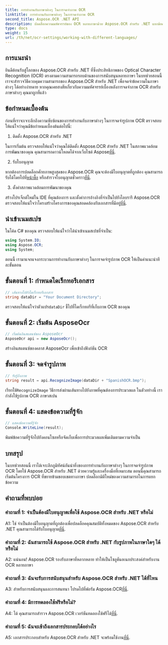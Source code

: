 ```yaml
---
title: การทำงานกับภาษาต่างๆ ในการจดจำภาพ OCR
linktitle: การทำงานกับภาษาต่างๆ ในการจดจำภาพ OCR
second_title: Aspose.OCR .NET API
description: ปลดล็อกความมหัศจรรย์ของ OCR หลายภาษาด้วย Aspose.OCR สำหรับ .NET แยกข้อความในภาษาต่างๆ ได้อย่างง่ายดาย
type: docs
weight: 15
url: /th/net/ocr-settings/working-with-different-languages/
---
```

## การแนะนำ

ยินดีต้อนรับสู่โลกของ Aspose.OCR สำหรับ .NET ที่ซึ่งประสิทธิภาพของ Optical Character Recognition (OCR) ตรงตามความสามารถรอบด้านของการสนับสนุนหลายภาษา ในบทช่วยสอนนี้ เราจะสำรวจวิธีควบคุมความสามารถของ Aspose.OCR สำหรับ .NET เพื่อจดจำข้อความในภาษาต่างๆ ได้อย่างง่ายดาย หากคุณเคยสงสัยเกี่ยวกับความมหัศจรรย์เบื้องหลังการจดจำภาพ OCR สำหรับภาษาต่างๆ คุณมาถูกที่แล้ว

## ข้อกำหนดเบื้องต้น

ก่อนที่เราจะเจาะลึกถึงความซับซ้อนของการทำงานกับภาษาต่างๆ ในการจดจำรูปภาพ OCR ตรวจสอบให้แน่ใจว่าคุณมีข้อกำหนดเบื้องต้นต่อไปนี้:

1. ติดตั้ง Aspose.OCR สำหรับ .NET

 ในการเริ่มต้น ตรวจสอบให้แน่ใจว่าคุณได้ติดตั้ง Aspose.OCR สำหรับ .NET ในสภาพแวดล้อมการพัฒนาของคุณ คุณสามารถดาวน์โหลดได้จากเว็บไซต์ Aspose[ที่นี่](https://releases.aspose.com/ocr/net/).

2. รับใบอนุญาต

 หากต้องการปลดล็อกศักยภาพสูงสุดของ Aspose.OCR คุณจะต้องมีใบอนุญาตที่ถูกต้อง คุณสามารถรับได้โดยไปที่[หน้าซื้อ](https://purchase.aspose.com/buy) หรือสำรวจใบอนุญาตชั่วคราว[ที่นี่](https://purchase.aspose.com/temporary-license/).

3. ตั้งค่าสภาพแวดล้อมการพัฒนาของคุณ

สร้างโปรเจ็กต์ใหม่ใน IDE ที่คุณต้องการ และตั้งค่าการอ้างอิงที่จำเป็นไปยังไลบรารี Aspose.OCR ตรวจสอบให้แน่ใจว่าโครงสร้างโครงการของคุณสอดคล้องกับเอกสารที่มีอยู่[ที่นี่](https://reference.aspose.com/ocr/net/).

## นำเข้าเนมสเปซ

ในโค้ด C# ของคุณ ตรวจสอบให้แน่ใจว่าได้นำเข้าเนมสเปซที่จำเป็น:

```csharp
using System.IO;
using Aspose.OCR;
using System;
```

ตอนนี้ เรามาแจกแจงกระบวนการทำงานกับภาษาต่างๆ ในการจดจำรูปภาพ OCR ให้เป็นคำแนะนำทีละขั้นตอน

## ขั้นตอนที่ 1: กำหนดไดเร็กทอรีเอกสาร

```csharp
// เส้นทางไปยังไดเร็กทอรีเอกสาร
string dataDir = "Your Document Directory";
```

 ตรวจสอบให้แน่ใจว่าตัวแปร`dataDir` ชี้ไปที่ไดเร็กทอรีที่เก็บภาพ OCR ของคุณ

## ขั้นตอนที่ 2: เริ่มต้น AsposeOcr

```csharp
// เริ่มต้นอินสแตนซ์ของ AsposeOcr
AsposeOcr api = new AsposeOcr();
```

สร้างอินสแตนซ์ของคลาส AsposeOcr เพื่อเข้าถึงฟังก์ชัน OCR

## ขั้นตอนที่ 3: จดจำรูปภาพ

```csharp
// รับรู้ถึงภาพ
string result = api.RecognizeImage(dataDir + "SpanishOCR.bmp");
```

 เรียกใช้`RecognizeImage` วิธีการส่งผ่านเส้นทางไปยังภาพที่คุณต้องการประมวลผล ในตัวอย่างนี้ เรากำลังใช้รูปภาพ OCR ภาษาสเปน

## ขั้นตอนที่ 4: แสดงข้อความที่รู้จัก

```csharp
// แสดงข้อความที่รู้จัก
Console.WriteLine(result);
```

พิมพ์ข้อความที่รู้จักไปยังคอนโซลหรือจัดเก็บเพื่อการประมวลผลเพิ่มเติมตามความจำเป็น

## บทสรุป

ในบทช่วยสอนนี้ เราได้เจาะลึกภูมิทัศน์อันน่าทึ่งของการทำงานกับภาษาต่างๆ ในการจดจำรูปภาพ OCR โดยใช้ Aspose.OCR สำหรับ .NET ด้วยความรู้และเครื่องมือที่เหมาะสม ตอนนี้คุณสามารถเริ่มต้นโครงการ OCR ที่ขยายข้ามขอบเขตทางภาษา ปลดล็อกมิติใหม่ของความสามารถในการแยกข้อความ

## คำถามที่พบบ่อย

### คำถามที่ 1: จำเป็นต้องมีใบอนุญาตเพื่อใช้ Aspose.OCR สำหรับ .NET หรือไม่

 A1: ใช่ จำเป็นต้องมีใบอนุญาตที่ถูกต้องเพื่อปลดล็อคคุณสมบัติทั้งหมดของ Aspose.OCR สำหรับ .NET คุณสามารถได้รับใบอนุญาต[ที่นี่](https://purchase.aspose.com/buy).

### คำถามที่ 2: ฉันสามารถใช้ Aspose.OCR สำหรับ .NET กับรูปภาพในภาษาใดๆ ได้หรือไม่

A2: แน่นอน! Aspose.OCR รองรับภาษาที่หลากหลาย ทำให้เป็นโซลูชันอเนกประสงค์สำหรับงาน OCR หลายภาษา

### คำถามที่ 3: ฉันจะรับการสนับสนุนสำหรับ Aspose.OCR สำหรับ .NET ได้ที่ไหน

 A3: สำหรับการสนับสนุนและการสนทนา โปรดไปที่ฟอรัม Aspose.OCR[ที่นี่](https://forum.aspose.com/c/ocr/16).

### คำถามที่ 4: มีการทดลองใช้ฟรีหรือไม่?

 A4: ได้ คุณสามารถสำรวจ Aspose.OCR เวอร์ชันทดลองใช้ฟรีได้[ที่นี่](https://releases.aspose.com/).

### คำถามที่ 5: ฉันจะเข้าถึงเอกสารประกอบได้อย่างไร

 A5: เอกสารประกอบสำหรับ Aspose.OCR สำหรับ .NET จะพร้อมใช้งาน[ที่นี่](https://reference.aspose.com/ocr/net/).
